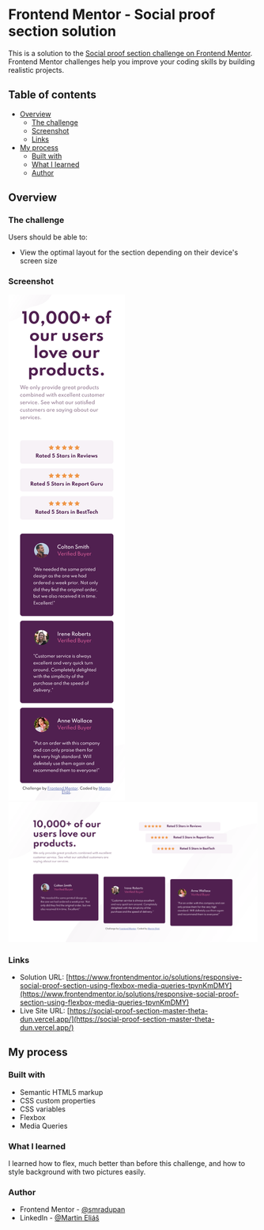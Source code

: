 # Frontend Mentor - Social proof section solution

This is a solution to the [Social proof section challenge on Frontend Mentor](https://www.frontendmentor.io/challenges/social-proof-section-6e0qTv_bA). Frontend Mentor challenges help you improve your coding skills by building realistic projects. 

## Table of contents

- [Overview](#overview)
  - [The challenge](#the-challenge)
  - [Screenshot](#screenshot)
  - [Links](#links)
- [My process](#my-process)
  - [Built with](#built-with)
  - [What I learned](#what-i-learned)
  - [Author](#author)

## Overview

### The challenge

Users should be able to:

- View the optimal layout for the section depending on their device's screen size

### Screenshot

![](assets\img\375px-Frontend-Mentor-Social-proof-section.png)
![](assets\img\1440px-Frontend-Mentor-Social-proof-section.png)

### Links

- Solution URL: [https://www.frontendmentor.io/solutions/responsive-social-proof-section-using-flexbox-media-queries-tpvnKmDMY](https://www.frontendmentor.io/solutions/responsive-social-proof-section-using-flexbox-media-queries-tpvnKmDMY)
- Live Site URL: [https://social-proof-section-master-theta-dun.vercel.app/](https://social-proof-section-master-theta-dun.vercel.app/)

## My process

### Built with

- Semantic HTML5 markup
- CSS custom properties
- CSS variables
- Flexbox
- Media Queries

### What I learned

I learned how to flex, much better than before this challenge, and how to style background with two pictures easily.

### Author

- Frontend Mentor - [@smradupan](https://www.frontendmentor.io/profile/smradupan)
- LinkedIn - [@Martin Eliáš](https://www.linkedin.com/in/martin-eli%C3%A1%C5%A1-455550209/)

